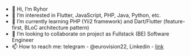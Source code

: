 - 👋 Hi, I’m Ryhor
- 👀 I’m interested in Flutter, JavaScript, PHP, Java, Python, etc.
- 🌱 I’m currently learning PHP (Yii2 framework) and Dart/Flutter (feature-first, BLoC architecture pattern)
- 💞️ I’m looking to collaborate on project as Fullstack (BE) Software Engineer
- 📫 How to reach me: telegram - @eurovision22, Linkedin - [link](https://www.linkedin.com/in/ryhor-aurukievic/)
